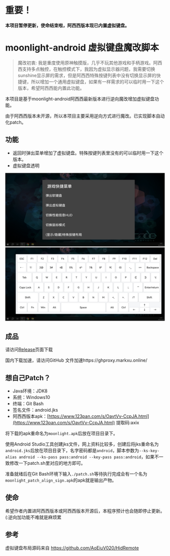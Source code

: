 # 重要！
**本项目暂停更新，使命结束啦，阿西西版本现已内置虚拟键盘。**

# moonlight-android 虚拟键盘魔改脚本

> 魔改初衷: 我是重度使用原神触摸版，几乎不玩其他游戏和手柄游戏。阿西西支持多点触控，在触控模式下，我因为虚拟显示器问题，我需要切换sunshine显示屏的需求，但是阿西西特殊按键列表中没有切换显示屏的快捷键，所以增加一个通用虚拟键盘，如果有一样需求的可以临时用一下这个版本，希望阿西西能内置此功能。

本项目是基于moonlight-android阿西西最新版本进行逆向魔改增加虚拟键盘功能。

由于阿西西版本未开源，所以本项目主要采用逆向方式进行魔改。已实现脚本自动化patch。


## 功能
- 返回时弹出菜单增加了虚拟键盘。特殊按键列表里没有的可以临时用一下这个版本。
- 虚拟键盘透明

![魔改示例图-弹出虚拟键盘](assets/example1.jpg)
![魔改示例图-虚拟键盘页面](assets/example2.jpg)
## 成品
请访问[Release](https://github.com/HaliComing/moonlight-android-axi-l/releases)页面下载

国内下载加速，请访问GitHub 文件加速https://ghproxy.markxu.online/

## 想自己Patch？
- Java环境：JDK8
- 系统：Windows10
- 终端：Git Bash
- 签名文件：android.jks
- 阿西西版本apk：[https://www.123pan.com/s/OavtVv-CcpJA.html](https://www.123pan.com/s/OavtVv-CcpJA.html) 提取码:axix

将下载的apk重命名为`moonlight.apk`后放在项目目录下。

使用Android Studio工具创建jks文件，网上资料比较多，创建后将jks重命名为`android.jks`后放在项目目录下，名字密码都是`android`，脚本参数为`--ks-key-alias android --ks-pass pass:android --key-pass pass:android`，如果不一致修改一下patch.sh里对应的地方即可。

准备就绪后在Git Bash环境下输入`./patch.sh`等待执行完成会有一个名为`moonlight_patch_align_sign.apk`的apk就是输出产物。

## 使命
希望作者内置进阿西西版本或阿西西版本开源后，本程序预计也会随即停止更新。(:逆向加功能不难就是麻烦累

## 参考

虚拟键盘布局源码来自 https://github.com/AoEiuV020/HidRemote
